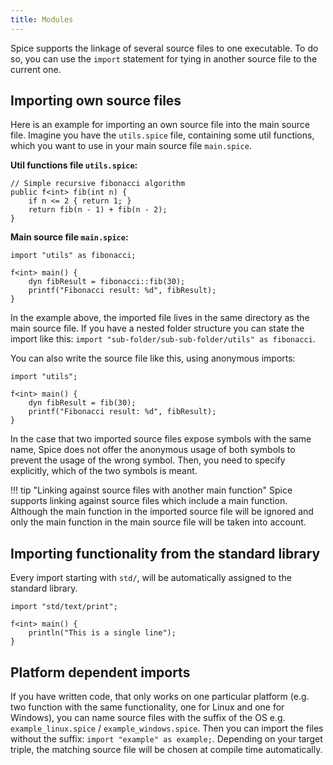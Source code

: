```yaml
---
title: Modules
---
```


Spice supports the linkage of several source files to one executable. To do so, you can use the `import` statement for tying in another source file to the current one.

## Importing own source files
Here is an example for importing an own source file into the main source file. Imagine you have the `utils.spice` file, containing some util functions, which you want to use in your main source file `main.spice`.

**Util functions file `utils.spice`:**
```spice
// Simple recursive fibonacci algorithm
public f<int> fib(int n) {
    if n <= 2 { return 1; }
    return fib(n - 1) + fib(n - 2);
}
```

**Main source file `main.spice`:**
```spice
import "utils" as fibonacci;

f<int> main() {
	dyn fibResult = fibonacci::fib(30);
	printf("Fibonacci result: %d", fibResult);
}
```

In the example above, the imported file lives in the same directory as the main source file. If you have a nested folder structure
you can state the import like this: `import "sub-folder/sub-sub-folder/utils" as fibonacci`.

You can also write the source file like this, using anonymous imports:

```spice
import "utils";

f<int> main() {
	dyn fibResult = fib(30);
	printf("Fibonacci result: %d", fibResult);
}
```

In the case that two imported source files expose symbols with the same name, Spice does not offer the anonymous usage of both
symbols to prevent the usage of the wrong symbol. Then, you need to specify explicitly, which of the two symbols is meant.

!!! tip "Linking against source files with another main function"
    Spice supports linking against source files which include a main function. Although the main function in the imported source
    file will be ignored and only the main function in the main source file will be taken into account.

## Importing functionality from the standard library
Every import starting with `std/`, will be automatically assigned to the standard library.

```spice
import "std/text/print";

f<int> main() {
	println("This is a single line");
}
```

## Platform dependent imports
If you have written code, that only works on one particular platform (e.g. two function with the same functionality, one for Linux
and one for Windows), you can name source files with the suffix of the OS e.g. `example_linux.spice` / `example_windows.spice`.
Then you can import the files without the suffix: `import "example" as example;`. Depending on your target triple, the matching
source file will be chosen at compile time automatically.